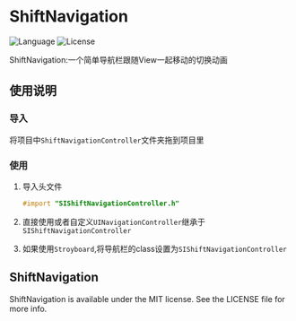 # ShiftNavigation
![Language](https://img.shields.io/badge/language-objc-orange.svg)
![License](https://img.shields.io/badge/license-MIT-blue.svg)  

ShiftNavigation:一个简单导航栏跟随View一起移动的切换动画

## 使用说明
### 导入
将项目中`ShiftNavigationController`文件夹拖到项目里

### 使用
1. 导入头文件

	```objective-c
	#import "SIShiftNavigationController.h"
	```
2. 直接使用或者自定义`UINavigationController`继承于`SIShiftNavigationController`
3. 如果使用`Stroyboard`,将导航栏的class设置为`SIShiftNavigationController `

## ShiftNavigation
ShiftNavigation is available under the MIT license. See the LICENSE file for more info.

